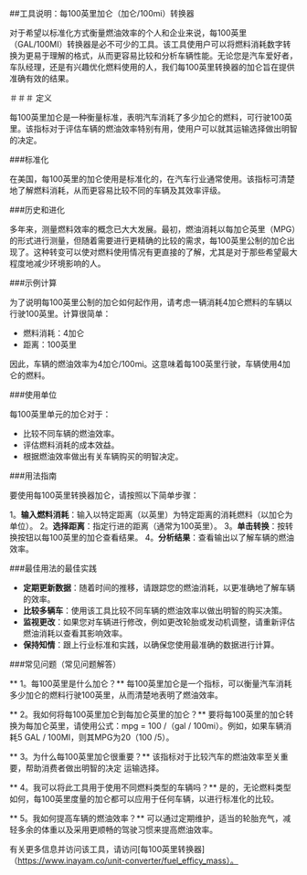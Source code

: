 ##工具说明：每100英里加仑（加仑/100mi）转换器

对于希望以标准化方式衡量燃油效率的个人和企业来说，每100英里（GAL/100MI）转换器是必不可少的工具。该工具使用户可以将燃料消耗数字转换为更易于理解的格式，从而更容易比较和分析车辆性能。无论您是汽车爱好者，车队经理，还是有兴趣优化燃料使用的人，我们每100英里转换器的加仑旨在提供准确有效的结果。

＃＃＃ 定义

每100英里加仑是一种衡量标准，表明汽车消耗了多少加仑的燃料，可行驶100英里。该指标对于评估车辆的燃油效率特别有用，使用户可以就其运输选择做出明智的决定。

###标准化

在美国，每100英里的加仑使用是标准化的，在汽车行业通常使用。该指标可清楚地了解燃料消耗，从而更容易比较不同的车辆及其效率评级。

###历史和进化

多年来，测量燃料效率的概念已大大发展。最初，燃油消耗以每加仑英里（MPG）的形式进行测量，但随着需要进行更精确的比较的需求，每100英里公制的加仑出现了。这种转变可以使对燃料使用情况有更直接的了解，尤其是对于那些希望最大程度地减少环境影响的人。

###示例计算

为了说明每100英里公制的加仑如何起作用，请考虑一辆消耗4加仑燃料的车辆以行驶100英里。计算很简单：

- 燃料消耗：4加仑
- 距离：100英里

因此，车辆的燃油效率为4加仑/100mi。这意味着每100英里行驶，车辆使用4加仑的燃料。

###使用单位

每100英里单元的加仑对于：

- 比较不同车辆的燃油效率。
- 评估燃料消耗的成本效益。
- 根据燃油效率做出有关车辆购买的明智决定。

###用法指南

要使用每100英里转换器加仑，请按照以下简单步骤：

1。**输入燃料消耗**：输入以特定距离（以英里）为特定距离的消耗燃料（以加仑为单位）。
2。**选择距离**：指定行进的距离（通常为100英里）。
3。**单击转换**：按转换按钮以每100英里的加仑查看结果。
4。**分析结果**：查看输出以了解车辆的燃油效率。

###最佳用法的最佳实践

-  **定期更新数据**：随着时间的推移，请跟踪您的燃油消耗，以更准确地了解车辆的效率。
-  **比较多辆车**：使用该工具比较不同车辆的燃油效率以做出明智的购买决策。
-  **监视更改**：如果您对车辆进行修改，例如更改轮胎或发动机调整，请重新评估燃油消耗以查看其影响效率。
-  **保持知情**：跟上行业标准和实践，以确保您使用最准确的数据进行计算。

###常见问题（常见问题解答）

** 1。每100英里是什么加仑？**
每100英里加仑是一个指标，可以衡量汽车消耗多少加仑的燃料行驶100英里，从而清楚地表明了燃油效率。

** 2。我如何将每100英里加仑到每加仑英里的加仑？**
要将每100英里的加仑转换为每加仑英里，请使用公式：mpg = 100 /（gal / 100mi）。例如，如果车辆消耗5 GAL / 100MI，则其MPG为20（100 /5）。

** 3。为什么每100英里加仑很重要？**
该指标对于比较汽车的燃油效率至关重要，帮助消费者做出明智的决定 运输选择。

** 4。我可以将此工具用于使用不同燃料类型的车辆吗？**
是的，无论燃料类型如何，每100英里度量的加仑都可以应用于任何车辆，以进行标准化的比较。

** 5。我如何提高车辆的燃油效率？**
可以通过定期维护，适当的轮胎充气，减轻多余的体重以及采用更顺畅的驾驶习惯来提高燃油效率。

有关更多信息并访问该工具，请访问[每100英里转换器]（https://www.inayam.co/unit-converter/fuel_efficy_mass）。